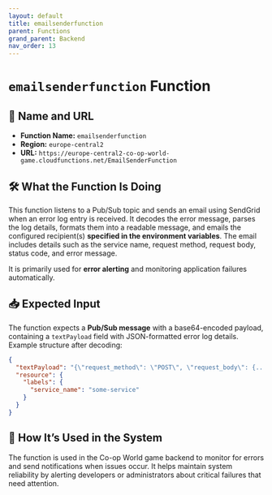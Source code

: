 ```yaml
---
layout: default
title: emailsenderfunction
parent: Functions
grand_parent: Backend
nav_order: 13
---
```


# `emailsenderfunction` Function

## 🔗 Name and URL

- **Function Name:** `emailsenderfunction`
- **Region:** `europe-central2`
- **URL:** `https://europe-central2-co-op-world-game.cloudfunctions.net/EmailSenderFunction`

## 🛠️ What the Function Is Doing

This function listens to a Pub/Sub topic and sends an email using SendGrid when an error log entry is received. It decodes the error message, parses the log details, formats them into a readable message, and emails the configured recipient(s) **specified in the environment variables**. The email includes details such as the service name, request method, request body, status code, and error message.

It is primarily used for **error alerting** and monitoring application failures automatically.

## 📥 Expected Input

The function expects a **Pub/Sub message** with a base64-encoded payload, containing a `textPayload` field with JSON-formatted error log details. Example structure after decoding:

```json
{
  "textPayload": "{\"request_method\": \"POST\", \"request_body\": {...}, \"status_code\": 500, \"error\": \"Something failed\"}",
  "resource": {
    "labels": {
      "service_name": "some-service"
    }
  }
}
```

## 🔄 How It’s Used in the System

The function is used in the Co-op World game backend to monitor for errors and send notifications when issues occur. It helps maintain system reliability by alerting developers or administrators about critical failures that need attention.

